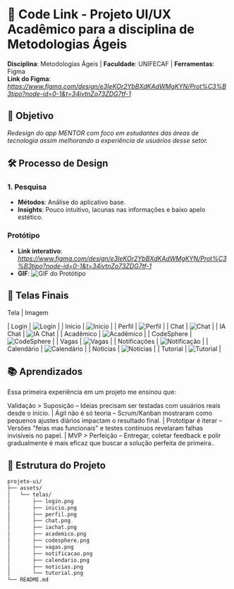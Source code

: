# 🚀 Code Link - Projeto UI/UX Acadêmico para a disciplina de Metodologias Ágeis

**Disciplina**: Metodologias Ágeis | **Faculdade**: UNIFECAF |
**Ferramentas**: Figma  
**Link do Figma**: *https://www.figma.com/design/e3IeKOr2YbBXdKAdWMgKYN/Prot%C3%B3tipo?node-id=0-1&t=34ivtnZo73ZDG7tf-1*

## 📌 Objetivo  
*Redesign do app MENTOR com foco em estudantes das áreas de tecnologia assim melhorando a experiência de usuários desse setor.*  

## 🛠️ Processo de Design  
### 1. Pesquisa  
- **Métodos**: Análise do aplicativo base.  
- **Insights**: Pouco intuitivo, lacunas nas informações e baixo apelo estético.  

### Protótipo  
- **Link interativo**: *https://www.figma.com/design/e3IeKOr2YbBXdKAdWMgKYN/Prot%C3%B3tipo?node-id=0-1&t=34ivtnZo73ZDG7tf-1*  
- **GIF**: ![GIF do Protótipo](/assets/telas/prototipo.gif) 

## 🎨 Telas Finais  
 Tela           |  Imagem

| Login         | ![Login](/assets/telas/login.png)  |
| Inicio        | ![Inicio](/assets/telas/inicio.png)  |
| Perfil        | ![Perfil](/assets/telas/perfil.png) |
| Chat          | ![Chat](/assets/telas/chat.png)     |
| IA Chat       | ![IA Chat](/assets/telas/iachat.png) |
| Acadêmico     | ![Acadêmico](/assets/telas/academico.png) |
| CodeSphere    | ![CodeSphere](/assets/telas/codesphere.png) |
| Vagas         | ![Vagas](/assets/telas/vagas.png)   |
| Notificações  | ![Notificação](/assets/telas/notificacao.png) |
| Calendário    | ![Calendário](/assets/telas/calendario.png) |
| Notícias      | ![Notícias](/assets/telas/noticias.png) |
| Tutorial      | ![Tutorial](/assets/telas/tutorial.png) |



## 📚 Aprendizados  
Essa primeira experiência em um projeto me ensinou que:

Validação > Suposição – Ideias precisam ser testadas com usuários reais desde o início. | Ágil não é só teoria – Scrum/Kanban mostraram como pequenos ajustes diários impactam o resultado final. | Prototipar é iterar – Versões "feias mas funcionais" e testes contínuos revelaram falhas invisíveis no papel. | MVP > Perfeição – Entregar, coletar feedback e polir gradualmente é mais eficaz que buscar a solução perfeita de primeira..

## 📂 Estrutura do Projeto  
```bash
projeto-ui/
├── assets/
│   └── telas/
│       ├── login.png
│       ├── inicio.png
│       ├── perfil.png
│       ├── chat.png
│       ├── iachat.png
│       ├── academico.png
│       ├── codesphere.png
│       ├── vagas.png
│       ├── notificacao.png 
│       ├── calendario.png  
│       ├── noticias.png     
│       └── tutorial.png
└── README.md
